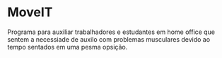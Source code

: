 # MoveIT

Programa para auxiliar trabalhadores e estudantes em home office que sentem a necessiade
de auxilo com problemas musculares devido ao tempo sentados em uma pesma opsição.
